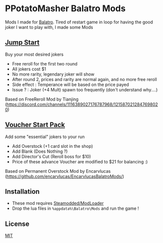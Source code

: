 # PPotatoMasher Balatro Mods
Mods I made for [Balatro](https://store.steampowered.com/app/2379780/Balatro/).
Tired of restart game in loop for having the good joker I want to play with, I made some Mods

## [Jump Start](/JumpStart.lua)
Buy your most desired jokers
- Free reroll for the first two round
- All jokers cost $1
- No more rarity, legendary joker will show
- After round 2, prices and rarity are normal again, and no more free reroll
- Side effect : Temperance will be based on the price payed
- Issue ? : Joker (+4 Mult) spawn too frequently (don't understand why....)

Based on FreeReroll Mod by Tianjing (https://discord.com/channels/1116389027176787968/1215870212847698020)

## [Voucher Start Pack](/VoucherStartPack.lua)
Add some "essential" jokers to your run
- Add Overstock (+1 card slot in the shop)
- Add Blank (Does Nothing ?)
- Add Director's Cut (Reroll boss for $10)
- Price of these advance Voucher are modified to $21 for balancing :)

Based on Permanent Overstock Mod by Encarvlucas (https://github.com/encarvlucas/EncarvlucasBalatroMods/)

## Installation
- These mod requires [Steamodded/ModLoader](https://github.com/Steamopollys/Steamodded/)
- Drop the lua files in `%appdata%\Balatro\Mods` and run the game !

## License
[MIT](https://choosealicense.com/licenses/mit/)
